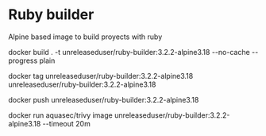 # Ruby builder

Alpine based image to build proyects with ruby

docker build . -t unreleaseduser/ruby-builder:3.2.2-alpine3.18 --no-cache --progress plain

docker tag unreleaseduser/ruby-builder:3.2.2-alpine3.18 unreleaseduser/ruby-builder:3.2.2-alpine3.18

docker push unreleaseduser/ruby-builder:3.2.2-alpine3.18

docker run aquasec/trivy image unreleaseduser/ruby-builder:3.2.2-alpine3.18 --timeout 20m

